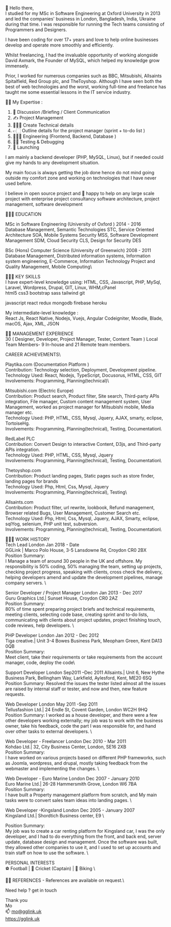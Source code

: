 👋 Hello there,\
I studied for my MSc in Software Engineering at Oxford University in 2013 and led the companies' business in London, Bangladesh, India, Ukraine during that time. I was responsible for running the Tech teams consisting of Programmers and Designers.

I have been coding for over 17+ years and love to help online businesses develop and operate more smoothly and efficiently. 

Whilst freelancing, I had the invaluable opportunity of working alongside David Axmark, the Founder of MySQL, which helped my knowledge grow immensely.

Prior, I worked for numerous companies such as BBC, Mitsubishi, Allsaints Spitalfield, Red Group plc, and TheToyshop. Although I have seen both the best of web technologies and the worst, working full-time and freelance has taught me some essential lessons in the IT service industry.

💪🏼 My Expertise : 
1. 🫱 Discussion /Briefing / Client Communication 
2. ✍️ Project Management 
3. 🧑🏻‍🏫 Create Technical details
4. 👉🏻 Outline details for the project manager (sprint + to-do list )
5. 🧑🏽‍💻 Engineering (Frontend, Backend, Database )
6. 🥷🏽 Testing & Debugging
7. 🚀 Launching

I am mainly a backend developer (PHP, MySQL, Linux), but if needed could give my hands to any development situation.

My main focus is always getting the job done hence do not mind going outside my comfort zone and working on technologies that I have never used before.


I believe in open source project and 💞️ happy to help on any large scale project with enterprise project consultancy software architecture, project management, software development

🧑🏻‍🎓 EDUCATION

MSc in Software Engineering (University of Oxford ) 2014 - 2016\
Database Management, Semantic Technologies STC, Service Oriented Architecture SOA, Mobile Systems Security MSS, Software Development Management SDM, Cloud Security CLS, Design for Security DES
				
BSc (Hons) Computer Science (University of Greenwich) 2008 - 2011\
Database Management, Distributed information systems, Information system engineering, E-Commerce, Information Technology Project and Quality Management, Mobile Computing\

🙋🏻‍♂️ KEY SKILLS\
I have expert-level knowledge using: HTML, CSS, Javascript, PHP, MySql, Laravel, Wordpress, Drupal, GIT, Linux, WHM,cPanel\
html5 css3 bootstrap sass tailwind git

javascript react redux mongodb firebase heroku

My intermediate-level knowledge :\
React Js, React Native, Nodejs, Vuejs, Angular Codeigniter, Moodle, Blade, macOS, Ajax, XML, JSON



👍🏻 MANAGEMENT EXPERIENCE\
30 ( Designer, Developer, Project Manager, Tester, Content Team ) Local Team Members- 9 In-house and 21 Remote team members.


CAREER ACHIEVEMENTS\

Playtika.com (Documentation Platform )\
Contribution: Technology selection, Deployment, Development pipeline.  \
Technology Used: React, Nodejs, TypeScript, Docusorus, HTML, CSS,  GIT\
Involvements:  Programming, Planning(technical)\

Mitsubishi.com (Electric Europe)\
Contribution: Product search, Product filter, Site search, Third-party APIs integration, File manager, Custom content management system, User Management, worked as project manager for Mitsubishi mobile, Media manager etc.\
Technology Used: PHP, HTML, CSS, Mysql, Jquery, AJAX, smarty, eclipse, TortoiseHg.\
Involvements:  Programming, Planning(technical), Testing, Documentation\


RedLabel PLC\
Contribution: Convert Design to interactive Content, D3js, and Third-party APIs integration.\
Technology Used: PHP, HTML, CSS, Mysql, Jquery \
Involvements:  Programming, Planning(technical), Testing, Documentation\




Thetoyshop.com\
Contribution: Product landing pages, Static pages such as store finder, landing pages for brands \
Technology Used: Php, Html, Css, Mysql, Jquery\
Involvements:  Programming, Planning(technical), Testing\

Allsaints.com\
Contribution: Product filter, url rewrite, lookbook, Refund management, Browser related Bugs, User Management, Customer Search etc.  \
Technology Used: Php, Html, Css, Mysql, Jquery, AJAX, Smarty, eclipse, sqlYog, selenium, PHP unit test, subversion.\
Involvements:  Programming, Planning(technical), Testing, Documentation\





🦹🏻‍♂️ WORK HISTORY\
Tech Lead 		 	London  		 Jan 2018 - Date\
GGLink | Marco Polo House, 3-5 Lansdowne Rd, Croydon CR0 2BX\
Position Summary:\
I Manage a team of around 30 people in the UK and offshore. My responsibility is 50% coding, 50% managing the team, setting up projects, checking project progress, speaking with clients, cross check the delivery, helping developers amend and update the development pipelines, manage company servers. \




Senior Developer / Project Manager	London  		Jan 2013 - Dec 2017 \
Guru Graphics Ltd.| Sunset House, Croydon CR0 2AZ\
Position Summary:\
80% of time spent preparing project briefs and technical requirements, meeting clients, selecting code base, creating sprint and to-do lists, communicating with clients about project updates, project finishing touch, code reviews, help developers. \


PHP Developer				London  		Jan 2012 - Dec 2012\
Tiga creative.| Unit 3-4 Bowes Business Park, Meopham Green, Kent DA13 0QB\
Position Summary:\
Meet client, take their requirements or take requirements from the account manager, code, deploy the code\


Support Developer				London		Sep2011 –Dec 2011
Allsaints.| Unit 6, New Hythe Business Park, Bellingham Way, Larkfield, Aylesford, Kent, ME20 6SQ  
Position Summary:
Resolved the issues the tester listed almost all the issues are raised by internal staff or tester, and now and then, new feature requests. 



Web Developer				London		May 2011 -Sep 2011\
Tellusfashion Ltd.| 24 Endle St, Covent Garden, London WC2H 9HQ \
Position Summary:
I worked as a house developer, and there were a few other developers working externally; my job was to work with the business owner, take his feedback, code the part I was responsible for, and hand over other tasks to external developers. \

Web Developer - Freelancer		London		 Dec 2010 - Mar 2011\
Kohdao Ltd.| 32, City Business Center, London, SE16 2XB \
Position Summary:\
I have worked on various projects based on different PHP frameworks, such as Joomla, wordpress, and drupal, mostly taking feedback from the webmaster and implementing the changes. \

Web Developer - Euro Marine		London		 Dec 2007 - January 2010\
Euro Marine Ltd.| 26-28 Hammersmith Grove, London W6 7BA \
Position Summary:\
I have built a Property management platform from scratch, and My main tasks were to convert sales team ideas into landing pages. \




Web Developer -Kingsland		London		 Dec 2005 - January 2007\
Kingsland  Ltd.| Shordtich Business center, E9 \

Position Summary:\
My job was to create a car renting platform for Kingsland car, I was the only developer, and I had to do everything from the front, and back end, server update, database design and management. Once the software was built, they allowed other companies to use it, and I used to set up accounts and train staff on how to use the software. \


PERSONAL INTERESTS\
⚽️ Football | 🏏 Cricket (Captain) | 🚴 Biking \


 ✍🏻 REFERENCES - References are available on request.\


Need help ? get in touch 

Thank you\
Mo\
📫 mo@gglink.uk\
https://gglink.uk
